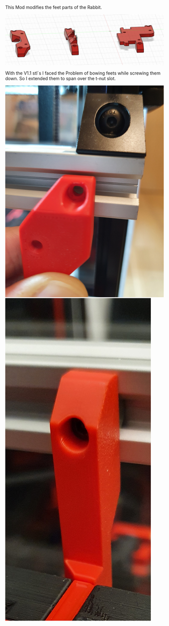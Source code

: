 This Mod modifies the feet parts of the Rabbit.

![rabbit_feets](rabbit_feets.jpg)

With the V1.1 stl´s I faced the Problem of bowing feets while screwing them down. So I extended them to span over the t-nut slot. 

![old](old.jpg)
![new](new.jpg)
